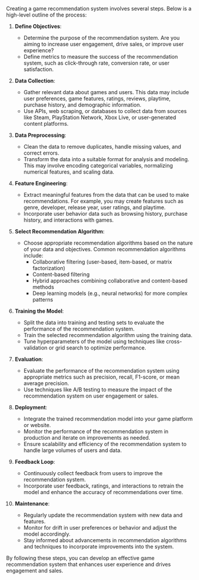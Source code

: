 Creating a game recommendation system involves several steps. Below is a high-level outline of the process:

1. **Define Objectives**:
   - Determine the purpose of the recommendation system. Are you aiming to increase user engagement, drive sales, or improve user experience?
   - Define metrics to measure the success of the recommendation system, such as click-through rate, conversion rate, or user satisfaction.

2. **Data Collection**:
   - Gather relevant data about games and users. This data may include user preferences, game features, ratings, reviews, playtime, purchase history, and demographic information.
   - Use APIs, web scraping, or databases to collect data from sources like Steam, PlayStation Network, Xbox Live, or user-generated content platforms.

3. **Data Preprocessing**:
   - Clean the data to remove duplicates, handle missing values, and correct errors.
   - Transform the data into a suitable format for analysis and modeling. This may involve encoding categorical variables, normalizing numerical features, and scaling data.

4. **Feature Engineering**:
   - Extract meaningful features from the data that can be used to make recommendations. For example, you may create features such as genre, developer, release year, user ratings, and playtime.
   - Incorporate user behavior data such as browsing history, purchase history, and interactions with games.

5. **Select Recommendation Algorithm**:
   - Choose appropriate recommendation algorithms based on the nature of your data and objectives. Common recommendation algorithms include:
     - Collaborative filtering (user-based, item-based, or matrix factorization)
     - Content-based filtering
     - Hybrid approaches combining collaborative and content-based methods
     - Deep learning models (e.g., neural networks) for more complex patterns

6. **Training the Model**:
   - Split the data into training and testing sets to evaluate the performance of the recommendation system.
   - Train the selected recommendation algorithm using the training data.
   - Tune hyperparameters of the model using techniques like cross-validation or grid search to optimize performance.

7. **Evaluation**:
   - Evaluate the performance of the recommendation system using appropriate metrics such as precision, recall, F1-score, or mean average precision.
   - Use techniques like A/B testing to measure the impact of the recommendation system on user engagement or sales.

8. **Deployment**:
   - Integrate the trained recommendation model into your game platform or website.
   - Monitor the performance of the recommendation system in production and iterate on improvements as needed.
   - Ensure scalability and efficiency of the recommendation system to handle large volumes of users and data.

9. **Feedback Loop**:
   - Continuously collect feedback from users to improve the recommendation system.
   - Incorporate user feedback, ratings, and interactions to retrain the model and enhance the accuracy of recommendations over time.

10. **Maintenance**:
    - Regularly update the recommendation system with new data and features.
    - Monitor for drift in user preferences or behavior and adjust the model accordingly.
    - Stay informed about advancements in recommendation algorithms and techniques to incorporate improvements into the system.

By following these steps, you can develop an effective game recommendation system that enhances user experience and drives engagement and sales.
